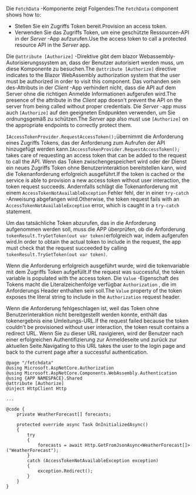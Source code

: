 <span data-ttu-id="ff232-101">Die `FetchData` -Komponente zeigt Folgendes:</span><span class="sxs-lookup"><span data-stu-id="ff232-101">The `FetchData` component shows how to:</span></span>

* <span data-ttu-id="ff232-102">Stellen Sie ein Zugriffs Token bereit.</span><span class="sxs-lookup"><span data-stu-id="ff232-102">Provision an access token.</span></span>
* <span data-ttu-id="ff232-103">Verwenden Sie das Zugriffs Token, um eine geschützte Ressourcen-API in der *Server* -App aufzurufen.</span><span class="sxs-lookup"><span data-stu-id="ff232-103">Use the access token to call a protected resource API in the *Server* app.</span></span>

<span data-ttu-id="ff232-104">Die `@attribute [Authorize]` -Direktive gibt dem blazor Webassembly-Autorisierungssystem an, dass der Benutzer autorisiert werden muss, um diese Komponente zu besuchen.</span><span class="sxs-lookup"><span data-stu-id="ff232-104">The `@attribute [Authorize]` directive indicates to the Blazor WebAssembly authorization system that the user must be authorized in order to visit this component.</span></span> <span data-ttu-id="ff232-105">Das vorhanden sein des-Attributs in der *Client* -App verhindert nicht, dass die API auf dem Server ohne die richtigen Anmelde Informationen aufgerufen wird.</span><span class="sxs-lookup"><span data-stu-id="ff232-105">The presence of the attribute in the *Client* app doesn't prevent the API on the server from being called without proper credentials.</span></span> <span data-ttu-id="ff232-106">Die *Server* -app muss auch `[Authorize]` auf den geeigneten Endpunkten verwenden, um Sie ordnungsgemäß zu schützen.</span><span class="sxs-lookup"><span data-stu-id="ff232-106">The *Server* app also must use `[Authorize]` on the appropriate endpoints to correctly protect them.</span></span>

<span data-ttu-id="ff232-107">`IAccessTokenProvider.RequestAccessToken();`übernimmt die Anforderung eines Zugriffs Tokens, das der Anforderung zum Aufrufen der API hinzugefügt werden kann.</span><span class="sxs-lookup"><span data-stu-id="ff232-107">`IAccessTokenProvider.RequestAccessToken();` takes care of requesting an access token that can be added to the request to call the API.</span></span> <span data-ttu-id="ff232-108">Wenn das Token zwischengespeichert wird oder der Dienst ein neues Zugriffs Token ohne Benutzerinteraktion bereitstellen kann, wird die Tokenanforderung erfolgreich ausgeführt.</span><span class="sxs-lookup"><span data-stu-id="ff232-108">If the token is cached or the service is able to provision a new access token without user interaction, the token request succeeds.</span></span> <span data-ttu-id="ff232-109">Andernfalls schlägt die Tokenanforderung mit einem `AccessTokenNotAvailableException` Fehler fehl, der in einer `try-catch` -Anweisung abgefangen wird.</span><span class="sxs-lookup"><span data-stu-id="ff232-109">Otherwise, the token request fails with an `AccessTokenNotAvailableException` error, which is caught in a `try-catch` statement.</span></span>

<span data-ttu-id="ff232-110">Um das tatsächliche Token abzurufen, das in die Anforderung aufgenommen werden soll, muss die APP überprüfen, ob die Anforderung `tokenResult.TryGetToken(out var token)`erfolgreich war, indem aufgerufen wird.</span><span class="sxs-lookup"><span data-stu-id="ff232-110">In order to obtain the actual token to include in the request, the app must check that the request succeeded by calling `tokenResult.TryGetToken(out var token)`.</span></span> 

<span data-ttu-id="ff232-111">Wenn die Anforderung erfolgreich ausgeführt wurde, wird die tokenvariable mit dem Zugriffs Token aufgefüllt.</span><span class="sxs-lookup"><span data-stu-id="ff232-111">If the request was successful, the token variable is populated with the access token.</span></span> <span data-ttu-id="ff232-112">Die `Value` -Eigenschaft des Tokens macht die Literalzeichenfolge verfügbar `Authorization` , die im Anforderungs Header enthalten sein soll.</span><span class="sxs-lookup"><span data-stu-id="ff232-112">The `Value` property of the token exposes the literal string to include in the `Authorization` request header.</span></span>

<span data-ttu-id="ff232-113">Wenn die Anforderung fehlgeschlagen ist, weil das Token ohne Benutzerinteraktion nicht bereitgestellt werden konnte, enthält das tokenergebnis eine Umleitungs-URL.</span><span class="sxs-lookup"><span data-stu-id="ff232-113">If the request failed because the token couldn't be provisioned without user interaction, the token result contains a redirect URL.</span></span> <span data-ttu-id="ff232-114">Wenn Sie zu dieser URL navigieren, wird der Benutzer nach einer erfolgreichen Authentifizierung zur Anmeldeseite und zurück zur aktuellen Seite.</span><span class="sxs-lookup"><span data-stu-id="ff232-114">Navigating to this URL takes the user to the login page and back to the current page after a successful authentication.</span></span>

```razor
@page "/fetchdata"
@using Microsoft.AspNetCore.Authorization
@using Microsoft.AspNetCore.Components.WebAssembly.Authentication
@using {APP NAMESPACE}.Shared
@attribute [Authorize]
@inject HttpClient Http

...

@code {
    private WeatherForecast[] forecasts;

    protected override async Task OnInitializedAsync()
    {
        try
        {
            forecasts = await Http.GetFromJsonAsync<WeatherForecast[]>("WeatherForecast");
        }
        catch (AccessTokenNotAvailableException exception)
        {
            exception.Redirect();
        }
    }
}
```
